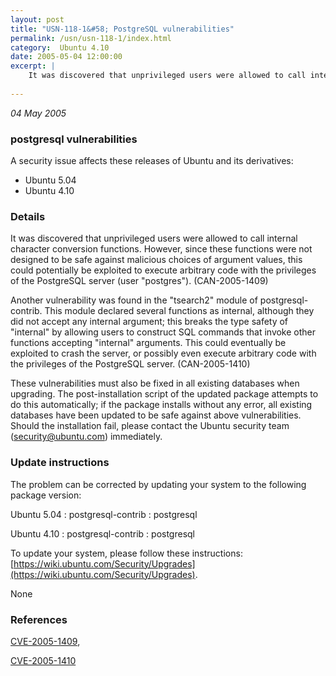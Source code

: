 ```yaml
---
layout: post
title: "USN-118-1&#58; PostgreSQL vulnerabilities"
permalink: /usn/usn-118-1/index.html
category:  Ubuntu 4.10
date: 2005-05-04 12:00:00
excerpt: |
    It was discovered that unprivileged users were allowed to call internal character conversion functions. However, since these functions were not designed to be safe against malicious choices of argument values, this could potentially be exploited to execute arbitrary code with the privileges of the PostgreSQL server (user &quot;postgres&quot;). (CAN-2005-1409)
    
--- 
```

 
 

*04 May 2005*

### postgresql vulnerabilities

A security issue affects these releases of Ubuntu and its derivatives:

* Ubuntu 5.04
* Ubuntu 4.10

### Details

It was discovered that unprivileged users were allowed to call internal character conversion functions. However, since these functions were not designed to be safe against malicious choices of argument values, this could potentially be exploited to execute arbitrary code with the privileges of the PostgreSQL server (user &quot;postgres&quot;). (CAN-2005-1409)

Another vulnerability was found in the &quot;tsearch2&quot; module of postgresql-contrib. This module declared several functions as internal, although they did not accept any internal argument; this breaks the type safety of &quot;internal&quot; by allowing users to construct SQL commands that invoke other functions accepting &quot;internal&quot; arguments. This could eventually be exploited to crash the server, or possibly even execute arbitrary code with the privileges of the PostgreSQL server. (CAN-2005-1410)

These vulnerabilities must also be fixed in all existing databases when upgrading. The post-installation script of the updated package attempts to do this automatically; if the package installs without any error, all existing databases have been updated to be safe against above vulnerabilities. Should the installation fail, please contact the Ubuntu security team (security@ubuntu.com) immediately.

### Update instructions

The problem can be corrected by updating your system to the following package version:

Ubuntu 5.04
 : postgresql-contrib 
 : postgresql 

Ubuntu 4.10
 : postgresql-contrib 
 : postgresql 

To update your system, please follow these instructions: [https://wiki.ubuntu.com/Security/Upgrades](https://wiki.ubuntu.com/Security/Upgrades).

None

### References

 
 [CVE-2005-1409](http://people.ubuntu.com/~ubuntu-security/cve/CVE-2005-1409), 

 [CVE-2005-1410](http://people.ubuntu.com/~ubuntu-security/cve/CVE-2005-1410)
 

